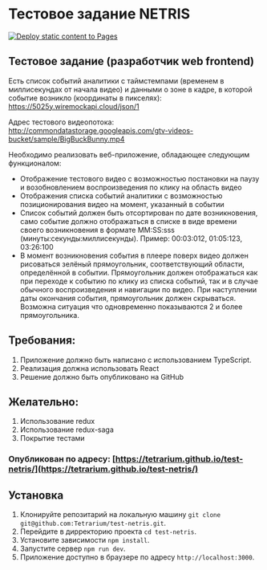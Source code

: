 # Тестовое задание NETRIS

[![Deploy static content to Pages](https://github.com/Tetrarium/test-netris/actions/workflows/jekyll-gh-pages.yml/badge.svg)](https://github.com/Tetrarium/test-netris/actions/workflows/jekyll-gh-pages.yml)

## Тестовое задание (разработчик web frontend)

Есть список событий аналитики с таймстемпами (временем в миллисекундах от начала видео) и данными о зоне в кадре, в которой событие возникло (координаты в пикселях): 
https://5025y.wiremockapi.cloud/json/1

Адрес тестового видеопотока:
http://commondatastorage.googleapis.com/gtv-videos-bucket/sample/BigBuckBunny.mp4

Необходимо реализовать веб-приложение, обладающее следующим функционалом:
 - Отображение тестового видео с возможностью постановки на паузу и возобновлением воспроизведения по клику на область видео
 - Отображения списка событий аналитики с возможностью позиционирования видео на момент, указанный в событии
 - Список событий должен быть отсортирован по дате возникновения, само событие должно отображаться в списке в виде времени своего возникновения в формате MM:SS:sss (минуты:секунды:миллисекунды). Пример: 00:03:012, 01:05:123, 03:26:100
 - В момент возникновения события в плеере поверх видео должен рисоваться зелёный прямоугольник, соответствующий области, определённой в событии. Прямоугольник должен отображаться как при переходе к событию по клику из списка событий, так и в случае обычного воспроизведения и навигации по видео. При наступлении даты окончания события, прямоугольник должен скрываться. Возможна ситуация что одновременно показываются 2 и более прямоугольника.

## Требования:
1. Приложение должно быть написано с использованием TypeScript.
2. Реализация должна использовать React
3. Решение должно быть опубликовано на GitHub

## Желательно:
1. Использование redux
2. Использование redux-saga
3. Покрытие тестами

### Опубликован по адресу: [https://tetrarium.github.io/test-netris/](https://tetrarium.github.io/test-netris/)

## Установка
1. Клонируйте репозитарий на локальную машину `git clone git@github.com:Tetrarium/test-netris.git`.
2. Перейдите в дирректорию проекта `cd test-netris`.
3. Установите зависимости `npm install`.
4. Запустите сервер `npm run dev`.
5. Приложение доступно в браузере по адресу `http://localhost:3000`.
